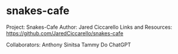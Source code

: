 # snakes-cafe

Project: Snakes-Cafe
Author: Jared Ciccarello
Links and Resources:
https://github.com/JaredCiccarello/snakes-cafe

Collaborators:
Anthony Sinitsa
Tammy Do
ChatGPT